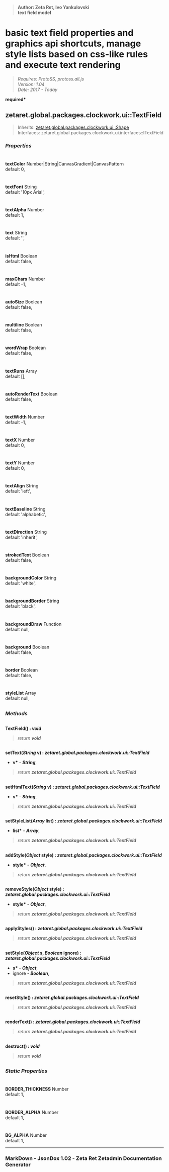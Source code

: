 > __Author: Zeta Ret, Ivo Yankulovski__  
> __text field model__  
# basic text field properties and graphics api shortcuts, manage style lists based on css-like rules and execute text rendering  
> *Requires: ProtoSS, protoss.all.js*  
> *Version: 1.04*  
> *Date: 2017 - Today*  

__required*__

## zetaret.global.packages.clockwork.ui::TextField  
> Inherits: [zetaret.global.packages.clockwork.ui::Shape](Shape.md)  
> Interfaces: zetaret.global.packages.clockwork.ui.interfaces::ITextField  

### *Properties*  

#
__textColor__ Number|String|CanvasGradient|CanvasPattern  
default 0,   

#
__textFont__ String  
default '10px Arial',   

#
__textAlpha__ Number  
default 1,   

#
__text__ String  
default '',   

#
__isHtml__ Boolean  
default false,   

#
__maxChars__ Number  
default -1,   

#
__autoSize__ Boolean  
default false,   

#
__multiline__ Boolean  
default false,   

#
__wordWrap__ Boolean  
default false,   

#
__textRuns__ Array  
default [],   

#
__autoRenderText__ Boolean  
default false,   

#
__textWidth__ Number  
default -1,   

#
__textX__ Number  
default 0,   

#
__textY__ Number  
default 0,   

#
__textAlign__ String  
default 'left',   

#
__textBaseline__ String  
default 'alphabetic',   

#
__textDirection__ String  
default 'inherit',   

#
__strokedText__ Boolean  
default false,   

#
__backgroundColor__ String  
default 'white',   

#
__backgroundBorder__ String  
default 'black',   

#
__backgroundDraw__ Function  
default null,   

#
__background__ Boolean  
default false,   

#
__border__ Boolean  
default false,   

#
__styleList__ Array  
default null,   


##
### *Methods*  

##
__TextField() : *void*__  
  
> *return __void__*  

##
__setText(*String* v) : *zetaret.global.packages.clockwork.ui::TextField*__  
  
- __v*__ - __*String*__,   
> *return __zetaret.global.packages.clockwork.ui::TextField__*  

##
__setHtmlText(*String* v) : *zetaret.global.packages.clockwork.ui::TextField*__  
  
- __v*__ - __*String*__,   
> *return __zetaret.global.packages.clockwork.ui::TextField__*  

##
__setStyleList(*Array* list) : *zetaret.global.packages.clockwork.ui::TextField*__  
  
- __list*__ - __*Array*__,   
> *return __zetaret.global.packages.clockwork.ui::TextField__*  

##
__addStyle(*Object* style) : *zetaret.global.packages.clockwork.ui::TextField*__  
  
- __style*__ - __*Object*__,   
> *return __zetaret.global.packages.clockwork.ui::TextField__*  

##
__removeStyle(*Object* style) : *zetaret.global.packages.clockwork.ui::TextField*__  
  
- __style*__ - __*Object*__,   
> *return __zetaret.global.packages.clockwork.ui::TextField__*  

##
__applyStyles() : *zetaret.global.packages.clockwork.ui::TextField*__  
  
> *return __zetaret.global.packages.clockwork.ui::TextField__*  

##
__setStyle(*Object* s, *Boolean* ignore) : *zetaret.global.packages.clockwork.ui::TextField*__  
  
- __s*__ - __*Object*__,   
- ignore - __*Boolean*__,   
> *return __zetaret.global.packages.clockwork.ui::TextField__*  

##
__resetStyle() : *zetaret.global.packages.clockwork.ui::TextField*__  
  
> *return __zetaret.global.packages.clockwork.ui::TextField__*  

##
__renderText() : *zetaret.global.packages.clockwork.ui::TextField*__  
  
> *return __zetaret.global.packages.clockwork.ui::TextField__*  

##
__destruct() : *void*__  
  
> *return __void__*  

##
### *Static Properties*  

#
__BORDER_THICKNESS__ Number  
default 1,   

#
__BORDER_ALPHA__ Number  
default 1,   

#
__BG_ALPHA__ Number  
default 1,   

---
### MarkDown - JsonDox 1.02 - Zeta Ret Zetadmin Documentation Generator
